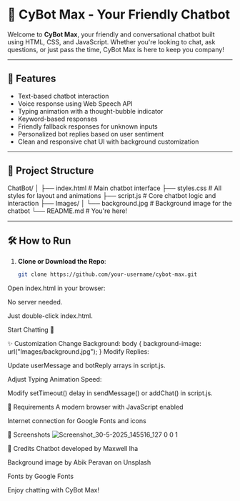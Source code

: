# 🤖 CyBot Max - Your Friendly Chatbot

Welcome to **CyBot Max**, your friendly and conversational chatbot built using HTML, CSS, and JavaScript. Whether you're looking to chat, ask questions, or just pass the time, CyBot Max is here to keep you company!

---

## 🚀 Features

- Text-based chatbot interaction
- Voice response using Web Speech API
- Typing animation with a thought-bubble indicator
- Keyword-based responses
- Friendly fallback responses for unknown inputs
- Personalized bot replies based on user sentiment
- Clean and responsive chat UI with background customization

---

## 📂 Project Structure

ChatBot/
│
├── index.html # Main chatbot interface
├── styles.css # All styles for layout and animations
├── script.js # Core chatbot logic and interaction
├── Images/
│ └── background.jpg # Background image for the chatbot
└── README.md # You're here!

---

## 🛠️ How to Run

1. **Clone or Download the Repo**:
   ```bash
   git clone https://github.com/your-username/cybot-max.git
Open index.html in your browser:

No server needed.

Just double-click index.html.

Start Chatting 💬

✨ Customization
Change Background:
body {
  background-image: url("Images/background.jpg");
}
Modify Replies:

Update userMessage and botReply arrays in script.js.

Adjust Typing Animation Speed:

Modify setTimeout() delay in sendMessage() or addChat() in script.js.

🎯 Requirements
A modern browser with JavaScript enabled

Internet connection for Google Fonts and icons

📸 Screenshots
![Screenshot_30-5-2025_145516_127 0 0 1](https://github.com/user-attachments/assets/95b1f1e6-1b96-4547-a446-1c84451e5d2b)

🤝 Credits
Chatbot developed by Maxwell Iha

Background image by Abik Peravan on Unsplash

Fonts by Google Fonts

Enjoy chatting with CyBot Max!






